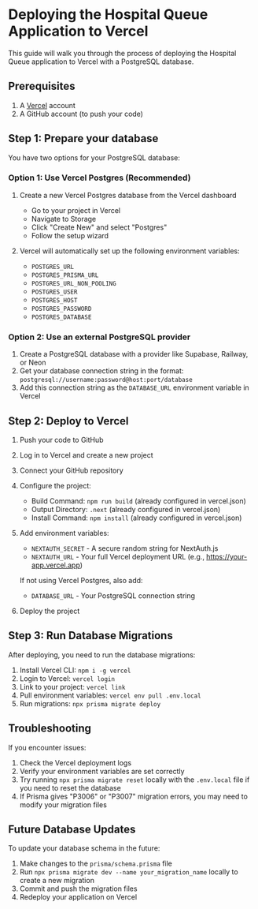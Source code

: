# Deploying the Hospital Queue Application to Vercel

This guide will walk you through the process of deploying the Hospital Queue application to Vercel with a PostgreSQL database.

## Prerequisites

1. A [Vercel](https://vercel.com) account
2. A GitHub account (to push your code)

## Step 1: Prepare your database

You have two options for your PostgreSQL database:

### Option 1: Use Vercel Postgres (Recommended)

1. Create a new Vercel Postgres database from the Vercel dashboard
   - Go to your project in Vercel
   - Navigate to Storage
   - Click "Create New" and select "Postgres"
   - Follow the setup wizard

2. Vercel will automatically set up the following environment variables:
   - `POSTGRES_URL`
   - `POSTGRES_PRISMA_URL` 
   - `POSTGRES_URL_NON_POOLING`
   - `POSTGRES_USER`
   - `POSTGRES_HOST`
   - `POSTGRES_PASSWORD`
   - `POSTGRES_DATABASE`

### Option 2: Use an external PostgreSQL provider

1. Create a PostgreSQL database with a provider like Supabase, Railway, or Neon
2. Get your database connection string in the format: `postgresql://username:password@host:port/database`
3. Add this connection string as the `DATABASE_URL` environment variable in Vercel

## Step 2: Deploy to Vercel

1. Push your code to GitHub
2. Log in to Vercel and create a new project
3. Connect your GitHub repository
4. Configure the project:
   - Build Command: `npm run build` (already configured in vercel.json)
   - Output Directory: `.next` (already configured in vercel.json)
   - Install Command: `npm install` (already configured in vercel.json)

5. Add environment variables:
   - `NEXTAUTH_SECRET` - A secure random string for NextAuth.js
   - `NEXTAUTH_URL` - Your full Vercel deployment URL (e.g., https://your-app.vercel.app)
   
   If not using Vercel Postgres, also add:
   - `DATABASE_URL` - Your PostgreSQL connection string

6. Deploy the project

## Step 3: Run Database Migrations

After deploying, you need to run the database migrations:

1. Install Vercel CLI: `npm i -g vercel`
2. Login to Vercel: `vercel login`
3. Link to your project: `vercel link`
4. Pull environment variables: `vercel env pull .env.local`
5. Run migrations: `npx prisma migrate deploy`

## Troubleshooting

If you encounter issues:

1. Check the Vercel deployment logs
2. Verify your environment variables are set correctly
3. Try running `npx prisma migrate reset` locally with the `.env.local` file if you need to reset the database
4. If Prisma gives "P3006" or "P3007" migration errors, you may need to modify your migration files

## Future Database Updates

To update your database schema in the future:

1. Make changes to the `prisma/schema.prisma` file
2. Run `npx prisma migrate dev --name your_migration_name` locally to create a new migration
3. Commit and push the migration files
4. Redeploy your application on Vercel 
